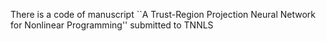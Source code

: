 There is a code of manuscript ``A Trust-Region Projection Neural Network for Nonlinear Programming'' submitted to TNNLS
